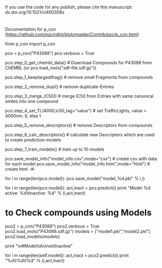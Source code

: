 
If you use the code for any publish, please cite this manuscript:
dx.doi.org/10.1021/ci400308z

#


Documentation for p_con (https://github.com/pzc/rdkit/blob/master/Contrib/pzc/p_con.html)

from p_con import p_con


pco = p_con("P43088")
pco.verbous = True

pco.step_0_get_chembl_data() # Download Compounds for P43088 from ChEMBL
(or pco.load_mols("sdf-file.sdf.gz"))

pco.step_1_keeplargestfrag() # remove small Fragments from compounds

pco.step_2_remove_dupl()     # remove duplicate-Entries

pco.step_3_merge_IC50()      # merge IC50 from Entries with same canonical smiles into one compound

pco.step_4_set_TL(4000,ic50_tag="value") # set TrafficLights, value > 4000nm: 0, else 1

pco.step_5_remove_descriptors() # remove Descriptors from compounds

pco.step_6_calc_descriptors() # calculate new Descriptors which are used to create prediction-models

pco.step_7_train_models() # train up to 10 models

pco.save_model_info("model_info.csv",mode="csv")   # create csv with data for each model
pco.save_model_info("model_info.html",mode="html") # create html -#-

for i in range(len(pco.model)):
    pco.save_model("model_%d.pkl" % i,i)

for i in range(len(pco.model)):
    act,inact = pco.predict(i)
    print "Model %d active: %d\tinactive: %d" % (i,act,inact)



# to Check compounds using Models

pco2 = p_con("P43088")
pco2.verbous = True
pco2.load_mols("P43088.sdf.gz")
models = ["model1.pkl","model2.pkl"]
pco2.load_models(models)

print "\n#Model\tActive\tInactive"

for i in range(len(self.model)):
    act,inact = pco2.predict(i)
    print "%d\t%d\t%d" % (i,act,inact)
